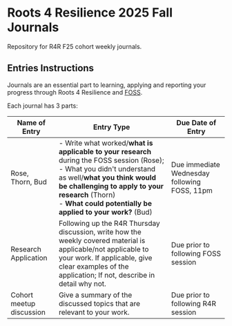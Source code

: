 # Roots 4 Resilience 2025 Fall Journals

Repository for R4R F25 cohort weekly journals.

## Entries Instructions

Journals are an essential part to learning, applying and reporting your progress through Roots 4 Resilience and [FOSS](https://foss.cyverse.org/).

Each journal has 3 parts:

| Name of Entry | Entry Type | Due Date of Entry |
|---|---|---|
| Rose, Thorn, Bud | - Write what worked/**what is applicable to your research** during the FOSS session (Rose); <br> - What you didn't understand as well/**what you think would be challenging to apply to your research** (Thorn) <br> - **What could potentially be applied to your work?** (Bud) | Due immediate Wednesday following FOSS, 11pm |
| Research Application | Following up the R4R Thursday discussion, write how the weekly covered material is applicable/not applicable to your work. If applicable, give clear examples of the application; If not, describe in detail why not. | Due prior to following FOSS session |
| Cohort meetup discussion | Give a summary of the discussed topics that are relevant to your work. | Due prior to following R4R session |
